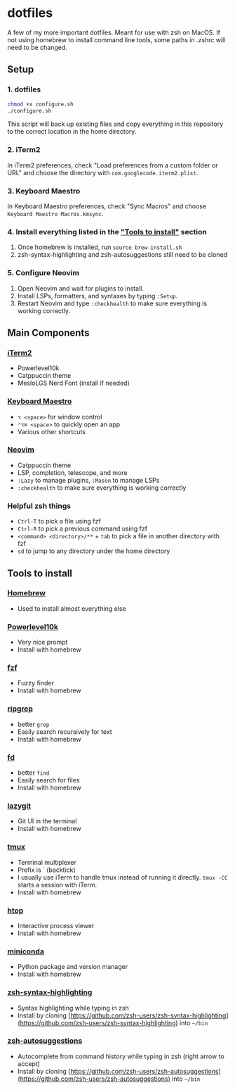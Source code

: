 # dotfiles

A few of my more important dotfiles. Meant for use with zsh on MacOS. If not using homebrew to install command line tools, some paths in .zshrc will need to be changed.

## Setup

### 1. dotfiles

```bash
chmod +x configure.sh
./configure.sh
```

This script will back up existing files and copy everything in this repository to the correct location in the home directory.

### 2. iTerm2

In iTerm2 preferences, check "Load preferences from a custom folder or URL" and choose the directory with `com.googlecode.iterm2.plist`.

### 3. Keyboard Maestro

In Keyboard Maestro preferences, check "Sync Macros" and choose `Keyboard Maestro Macros.kmsync`.

### 4. Install everything listed in the ["Tools to install"](#tools-to-install) section
1. Once homebrew is installed, run `source brew-install.sh`
2. zsh-syntax-highlighting and zsh-autosuggestions still need to be cloned

### 5. Configure Neovim
1. Open Neovim and wait for plugins to install.
2. Install LSPs, formatters, and syntaxes by typing `:Setup`.
3. Restart Neovim and type `:checkhealth` to make sure everything is working correctly.

## Main Components

### [iTerm2](https://iterm2.com)

- Powerlevel10k
- Catppuccin theme
- MesloLGS Nerd Font (install if needed)

### [Keyboard Maestro](https://www.keyboardmaestro.com)

- `⌥ <space>` for window control
- `⌃⌥⌘ <space>` to quickly open an app
- Various other shortcuts

### [Neovim](https://neovim.io)

- Catppuccin theme
- LSP, completion, telescope, and more
- `:Lazy` to manage plugins, `:Mason` to manage LSPs
- `:checkhealth` to make sure everything is working correctly

### Helpful zsh things

- `Ctrl-T` to pick a file using fzf
- `Ctrl-R` to pick a previous command using fzf
- `<command> <directory>/**` + `tab` to pick a file in another directory with fzf
- `sd` to jump to any directory under the home directory

## Tools to install

### [Homebrew](https://brew.sh)

- Used to install almost everything else

### [Powerlevel10k](https://github.com/romkatv/powerlevel10k)

- Very nice prompt
- Install with homebrew

### [fzf](https://github.com/junegunn/fzf)

- Fuzzy finder
- Install with homebrew

### [ripgrep](https://github.com/BurntSushi/ripgrep)

- better `grep`
- Easily search recursively for text
- Install with homebrew

### [fd](https://github.com/sharkdp/fd)

- better `find`
- Easily search for files
- Install with homebrew

### [lazygit](https://github.com/jesseduffield/lazygit)

- Git UI in the terminal
- Install with homebrew

### [tmux](https://github.com/tmux/tmux)

- Terminal multiplexer
- Prefix is \` (backtick)
- I usually use iTerm to handle tmux instead of running it directly. `tmux -CC` starts a session with iTerm.
- Install with homebrew

### [htop](https://htop.dev)

- Interactive process viewer
- Install with homebrew

### [miniconda](https://docs.conda.io/projects/miniconda/en/latest/)

- Python package and version manager
- Install with homebrew

### [zsh-syntax-highlighting](https://github.com/zsh-users/zsh-syntax-highlighting)

- Syntax highlighting while typing in zsh
- Install by cloning [https://github.com/zsh-users/zsh-syntax-highlighting](https://github.com/zsh-users/zsh-syntax-highlighting) into `~/bin`

### [zsh-autosuggestions](https://github.com/zsh-users/zsh-autosuggestions)

- Autocomplete from command history while typing in zsh (right arrow to accept)
- Install by cloning [https://github.com/zsh-users/zsh-autosuggestions](https://github.com/zsh-users/zsh-autosuggestions) into `~/bin`
